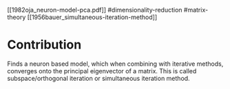 [[1982oja_neuron-model-pca.pdf]]
#dimensionality-reduction #matrix-theory
[[1956bauer_simultaneous-iteration-method]]

# Contribution 

   Finds a neuron based model, which when combining with iterative methods, converges onto the principal eigenvector of a matrix. This is called subspace/orthogonal iteration or simultaneous iteration method.  
